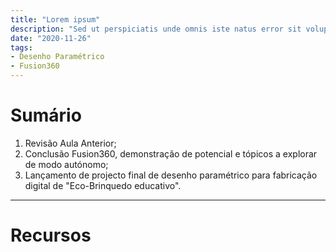 ```yaml
---
title: "Lorem ipsum"
description: "Sed ut perspiciatis unde omnis iste natus error sit voluptatem"
date: "2020-11-26"
tags:
- Desenho Paramétrico
- Fusion360
---
```



# Sumário

 1. Revisão Aula Anterior;
 2. Conclusão Fusion360, demonstração de potencial e tópicos a explorar de modo autónomo;
 3. Lançamento de projecto final de desenho paramétrico para fabricação digital de "Eco-Brinquedo educativo".
 
 
___
# Recursos